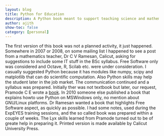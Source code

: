 ```yaml
---
layout: blog
title: Python for Education
description: A Python book meant to support teaching science and mathematics
author: ajith
show-toc: false
category: [personal]
---
```


The first version of this book was not a planned activity, it just happened. Somewhere in 2007 or 2008, on some mailing list I happened to see a post from a mathematics teacher, Dr C V Ramesan, Calicut, asking for suggestions to include some IT stuff in the BSc syllabus. Free Software only was considered and Octave, R, Scilab etc. were under consideration. I casually suggested Python because it has modules like numpy, scipy and matplotlib that can do scientific computation. Also Python skills may help the student later in the job market. The communication continued and a syllabus was prepared. Initially ther was not textbook but later, our request, Pramode C E wrote a [book](https://github.com/pramode/Python-and-LaTeX-Book). In 2010 someone else published a book that explains howto use Python on MSWindows only, no mention about GNU/Linux platforms. Dr Ramesan wanted a book that highlights Free Software aspect, as quickly as possible. I had some notes, used during the ExpEYES training sessions, and the so called book was prepared within a couple of weeks. The Lyx skills learned from Pramode turned out to be of greate help in preparing it. Printed version is made available by Calicut University Press.
